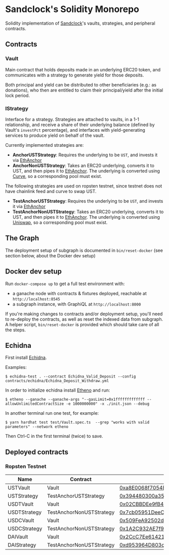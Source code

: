 # Sandclock's Solidity Monorepo

Solidity implementation of [Sandclock]'s vaults, strategies, and peripheral contracts.

## Contracts

### Vault

Main contract that holds deposits made in an underlying ERC20 token, and
communicates with a strategy to generate yield for those deposits.

Both principal and yield can be distributed to other beneficiaries (e.g.: as
donations), who then are entitled to claim their principal/yield after the
initial lock period.

### IStrategy

Interface for a strategy. Strategies are attached to vaults, in a 1-1
relationship, and receive a share of their underlying balance (defined by
Vault's `investPct` percentage), and interfaces with yield-generating services
to produce yield on behalf of the vault.

Currently implemented strategies are:

- **AnchorUSTStrategy**: Requires the underlying to be `UST`, and invests it via
  [EthAnchor]
- **AnchorNonUSTStrategy**: Takes an ERC20 underlying, converts it to UST, and
  then pipes it to [EthAnchor]. The underlying is converted using
  [Curve], so a corresponding pool must exist.

The following strategies are used on ropsten testnet, since testnet does not have chainlink feed and curve to swap UST.

- **TestAnchorUSTStrategy**: Requires the underlying to be `UST`, and invests it via
  [EthAnchor]
- **TestAnchorNonUSTStrategy**: Takes an ERC20 underlying, converts it to UST, and
  then pipes it to [EthAnchor]. The underlying is converted using
  [Uniswap], so a corresponding pool must exist.

[sandclock]: https://sandclock.org
[curve]: https://curve.fi
[ethanchor]: https://docs.anchorprotocol.com/ethanchor/ethanchor
[uniswap]: https://uniswap.org/

## The Graph

The deployment setup of subgraph is documented in `bin/reset-docker` (see
section below, about the Docker dev setup)

## Docker dev setup

Run `docker-compose up` to get a full test environment with:

- a ganache node with contracts & fixtures deployed, reachable at
  `http://localhost:8545`
- a subgraph instance, with GraphiQL at `http://localhost:8000`

If you're making changes to contracts and/or deployment setup, you'll need to
re-deploy the contracts, as well as reset the indexed data from subgraph.
A helper script, `bin/reset-docker` is provided which should take care of all
the steps.

## Echidna

First install [Echidna]. 

Examples:

`$ echidna-test . --contract Echidna_Valid_Deposit --config contracts/echidna/Echidna_Deposit_Withdraw.yml`

In order to initialize echidna install [Etheno] and run:

`$ etheno --ganache --ganache-args "--gasLimit=0x1fffffffffffff --allowUnlimitedContractSize -e 1000000000" -x ./init.json --debug`

In another terminal run one test, for example:

`$ yarn hardhat test test/Vault.spec.ts  --grep "works with valid parameters" --network etheno`

Then Ctrl-C in the first terminal (twice) to save.

[echidna]: https://github.com/crytic/echidna
[etheno]: https://github.com/crytic/etheno

## Deployed contracts

### Ropsten Testnet

| Name         | Contract                 | Address                                                                                                                       |
| ------------ | ------------------------ | ----------------------------------------------------------------------------------------------------------------------------- |
| USTVault     | Vault                    | [0xa8E0068f7054Bfc4257777865d6C15A256419B84](https://ropsten.etherscan.io/address/0xa8E0068f7054Bfc4257777865d6C15A256419B84) |
| USTStrategy  | TestAnchorUSTStrategy    | [0x394480300a35558338d32bBE7263d447BA0d409E](https://ropsten.etherscan.io/address/0x394480300a35558338d32bBE7263d447BA0d409E) |
| USDTVault    | Vault                    | [0x02CBBDEe9fB4DBBa46802Dff1669a2D416a8e835](https://ropsten.etherscan.io/address/0x02CBBDEe9fB4DBBa46802Dff1669a2D416a8e835) |
| USDTStrategy | TestAnchorNonUSTStrategy | [0x7cb05951DeeC3056641Aef24B480c09e7F488CAB](https://ropsten.etherscan.io/address/0x7cb05951DeeC3056641Aef24B480c09e7F488CAB) |
| USDCVault    | Vault                    | [0x509FeA92502d559CE6D50CD7a5e91EF0EE6c7074](https://ropsten.etherscan.io/address/0x509FeA92502d559CE6D50CD7a5e91EF0EE6c7074) |
| USDCStrategy | TestAnchorNonUSTStrategy | [0x1A2C932AE7f9A7ad0CB3A9896AbF4E59460B0e76](https://ropsten.etherscan.io/address/0x1A2C932AE7f9A7ad0CB3A9896AbF4E59460B0e76) |
| DAIVault     | Vault                    | [0x2CcC7Ee614212a944e1F034E96A406764EDb675A](https://ropsten.etherscan.io/address/0x2CcC7Ee614212a944e1F034E96A406764EDb675A) |
| DAIStrategy  | TestAnchorNonUSTStrategy | [0xd953964D803c1a522a819Ac07045EfD9B3fAeb12](https://ropsten.etherscan.io/address/0xd953964D803c1a522a819Ac07045EfD9B3fAeb12) |
